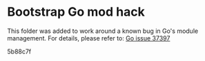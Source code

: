 # Bootstrap Go mod hack

This folder was added to work around a known bug in Go's module management. For details, please refer to:
[Go issue 37397](https://github.com/golang/go/issues/37397)

5b88c7f

